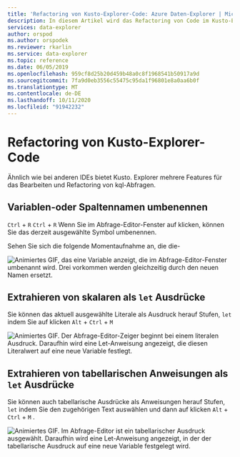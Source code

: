 ```yaml
---
title: 'Refactoring von Kusto-Explorer-Code: Azure Daten-Explorer | Microsoft-Dokumentation'
description: In diesem Artikel wird das Refactoring von Code im Kusto-Explorer in Azure Daten-Explorer beschrieben.
services: data-explorer
author: orspod
ms.author: orspodek
ms.reviewer: rkarlin
ms.service: data-explorer
ms.topic: reference
ms.date: 06/05/2019
ms.openlocfilehash: 959cf8d25b20d459b48a0c8f1968541b50917a9d
ms.sourcegitcommit: 7fa9d0eb3556c55475c95da1f96801e8a0aa6b0f
ms.translationtype: MT
ms.contentlocale: de-DE
ms.lasthandoff: 10/11/2020
ms.locfileid: "91942232"
---
```

# <a name="kusto-explorer-code-refactoring"></a>Refactoring von Kusto-Explorer-Code

Ähnlich wie bei anderen IDEs bietet Kusto. Explorer mehrere Features für das Bearbeiten und Refactoring von kql-Abfragen.

## <a name="rename-variable-or-column-name"></a>Variablen-oder Spaltennamen umbenennen

`Ctrl` + `R` `Ctrl` + `R` Wenn Sie im Abfrage-Editor-Fenster auf klicken, können Sie das derzeit ausgewählte Symbol umbenennen.

Sehen Sie sich die folgende Momentaufnahme an, die die-

![Animiertes GIF, das eine Variable anzeigt, die im Abfrage-Editor-Fenster umbenannt wird. Drei vorkommen werden gleichzeitig durch den neuen Namen ersetzt.](./Images/KustoTools-KustoExplorer/ke-refactor-rename.gif "umbenennen-umbenennen")

## <a name="extract-scalars-as-let-expressions"></a>Extrahieren von skalaren als `let` Ausdrücke

Sie können das aktuell ausgewählte Literale als Ausdruck herauf Stufen, `let` indem Sie auf klicken `Alt` + `Ctrl` + `M` 

![Animiertes GIF. Der Abfrage-Editor-Zeiger beginnt bei einem literalen Ausdruck. Daraufhin wird eine Let-Anweisung angezeigt, die diesen Literalwert auf eine neue Variable festlegt.](./Images/KustoTools-KustoExplorer/ke-extract-as-let-literal.gif "Extract-as-Let-Literale")

## <a name="extract-tabular-statements-as-let-expressions"></a>Extrahieren von tabellarischen Anweisungen als `let` Ausdrücke

Sie können auch tabellarische Ausdrücke als Anweisungen herauf Stufen, `let` indem Sie den zugehörigen Text auswählen und dann auf klicken `Alt` + `Ctrl` + `M` . 

![Animiertes GIF. Im Abfrage-Editor ist ein tabellarischer Ausdruck ausgewählt. Daraufhin wird eine Let-Anweisung angezeigt, in der der tabellarische Ausdruck auf eine neue Variable festgelegt wird.](./Images/KustoTools-KustoExplorer/ke-extract-as-let-tabular.gif "Extract-as-Let-tabellarisch")
